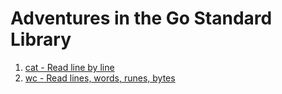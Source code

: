 # Adventures in the Go Standard Library

1. [cat - Read line by line](./cat/)
2. [wc - Read lines, words, runes, bytes](./wc/)